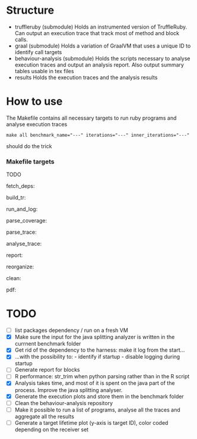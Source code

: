 # Structure
- truffleruby (submodule)
Holds an instrumented version of TruffleRuby. Can output an execution trace that track most of method and block calls.
- graal (submodule)
Holds a variation of GraalVM that uses a unique ID to identify call targets
- behaviour-analysis (submodule)
Holds the scripts necessary to analyse execution traces and output an analysis report.
Also output summary tables usable in tex files
- results
Holds the execution traces and the analysis results

# How to use
The Makefile contains all necessary targets to run ruby programs and analyse execution traces

    make all benchmark_name="---" iterations="---" inner_iterations="---"

should do the trick

### Makefile targets

TODO

fetch_deps:


build_tr: 

     
run_and_log:


parse_coverage:


parse_trace:


analyse_trace:

		  
report:


reorganize:


clean:


pdf:


# TODO
- [ ] list packages dependency / run on a fresh VM
- [x] Make sure the input for the java splitting analyzer is written in the currnent benchmark folder
- [x] Get rid of the dependency to the harness: make it log from the start...
- [x] ...with the possibility to: - identify if startup - disable logging during startup
- [ ] Generate report for blocks
- [ ] R performance: str_trim when python parsing rather than in the R script
- [x] Analysis takes time, and most of it is spent on the java part of the process. Improve the java splitting analyser.
- [x] Generate the execution plots and store them in the benchmark folder
- [ ] Clean the behaviour-analysis repository
- [ ] Make it possible to run a list of programs, analyse all the traces and aggregate all the results
- [ ] Generate a target lifetime plot (y-axis is target ID), color coded depending on the receiver set
